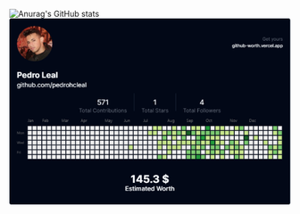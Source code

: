 ![Anurag's GitHub stats](https://github-readme-stats.vercel.app/api?username=pedrohcleal&show_icons=true&theme=dark&show_icons=true)
![](github-worth.png)
